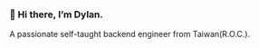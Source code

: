### 👋 Hi there, I’m Dylan.
A passionate self-taught backend engineer from Taiwan(R.O.C.).
<!---
wth956/wth956 is a ✨ special ✨ repository because its `README.md` (this file) appears on your GitHub profile.
You can click the Preview link to take a look at your changes.
--->
